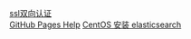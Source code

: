 [ssl双向认证](https://vencc.github.io/docs/ssl)  
[GitHub Pages Help](https://vencc.github.io/docs/help)
[CentOS 安装 elasticsearch](https://vencc.github.io/docs/elasticsearch)

